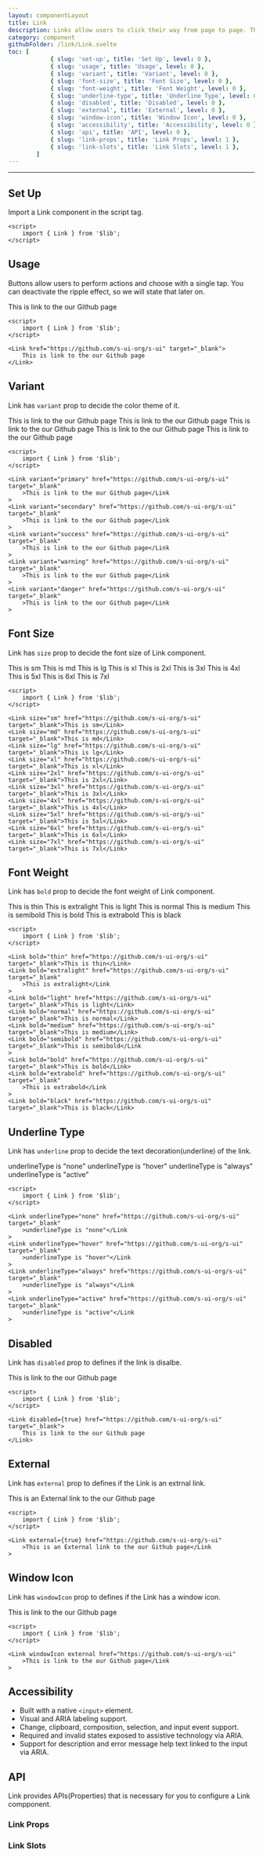 ```yaml
---
layout: componentLayout
title: Link
description: Links allow users to click their way from page to page. This component is styled to resemble a hyperlink and semantically renders an anchor element.
category: component
githubFolder: /link/Link.svelte
toc: [
			{ slug: 'set-up', title: 'Set Up', level: 0 },
			{ slug: 'usage', title: 'Usage', level: 0 },
			{ slug: 'variant', title: 'Variant', level: 0 },
			{ slug: 'font-size', title: 'Font Size', level: 0 },
			{ slug: 'font-weight', title: 'Font Weight', level: 0 },
			{ slug: 'underline-type', title: 'Underline Type', level: 0 },
			{ slug: 'disabled', title: 'Disabled', level: 0 },
			{ slug: 'external', title: 'External', level: 0 },
			{ slug: 'window-icon', title: 'Window Icon', level: 0 },
			{ slug: 'accessibility', title: 'Accessibility', level: 0 },
			{ slug: 'api', title: 'API', level: 0 },
			{ slug: 'link-props', title: 'Link Props', level: 1 },
			{ slug: 'link-slots', title: 'Link Slots', level: 1 },
		]
---
```


---

<script>
	import { Link } from '$lib';
	import SlotTable from "../../../mdsvex/components/SlotTable.svelte"
	import PropertyTable from "../../../mdsvex/components/PropertyTable.svelte"
	import CodeBlockWrapper from "../../../mdsvex/components/CodeBlockWrapper.md"
	import * as Component from "../../../mdsvex/+layout.svelte"
	import { linkProps, linkSlots } from "./link-props.ts"

</script>

## Set Up

Import a Link component in the script tag.

<CodeBlockWrapper>

```svelte
<script>
	import { Link } from '$lib';
</script>
```

</CodeBlockWrapper>

## Usage

Buttons allow users to perform actions and choose with a single tap. You can deactivate the ripple effect, so we will state that later on.

<Link href="https://github.com/s-ui-org/s-ui" target="_blank">This is link to the our Github page</Link>

<CodeBlockWrapper>

```svelte
<script>
	import { Link } from '$lib';
</script>

<Link href="https://github.com/s-ui-org/s-ui" target="_blank">
	This is link to the our Github page
</Link>
```

</CodeBlockWrapper>

## Variant

Link has `variant` prop to decide the color theme of it.

<div class="inline-flex flex-col gap-2">
	<Link variant="primary" href="https://github.com/s-ui-org/s-ui" target="_blank">This is link to the our Github page</Link>
	<Link variant="secondary" href="https://github.com/s-ui-org/s-ui" target="_blank">This is link to the our Github page</Link>
	<Link variant="success" href="https://github.com/s-ui-org/s-ui" target="_blank">This is link to the our Github page</Link>
	<Link variant="warning" href="https://github.com/s-ui-org/s-ui" target="_blank">This is link to the our Github page</Link>
	<Link variant="danger" href="https://github.com/s-ui-org/s-ui" target="_blank">This is link to the our Github page</Link>
</div>

<CodeBlockWrapper>

```svelte
<script>
	import { Link } from '$lib';
</script>

<Link variant="primary" href="https://github.com/s-ui-org/s-ui" target="_blank"
	>This is link to the our Github page</Link
>
<Link variant="secondary" href="https://github.com/s-ui-org/s-ui" target="_blank"
	>This is link to the our Github page</Link
>
<Link variant="success" href="https://github.com/s-ui-org/s-ui" target="_blank"
	>This is link to the our Github page</Link
>
<Link variant="warning" href="https://github.com/s-ui-org/s-ui" target="_blank"
	>This is link to the our Github page</Link
>
<Link variant="danger" href="https://github.com/s-ui-org/s-ui" target="_blank"
	>This is link to the our Github page</Link
>
```

</CodeBlockWrapper>

## Font Size

Link has `size` prop to decide the font size of Link component.

<div class="inline-flex flex-col gap-2">
	<Link size="sm" href="https://github.com/s-ui-org/s-ui" target="_blank">This is sm</Link>
	<Link size="md" href="https://github.com/s-ui-org/s-ui" target="_blank">This is md</Link>
	<Link size="lg" href="https://github.com/s-ui-org/s-ui" target="_blank">This is lg</Link>
	<Link size="xl" href="https://github.com/s-ui-org/s-ui" target="_blank">This is xl</Link>
	<Link size="2xl" href="https://github.com/s-ui-org/s-ui" target="_blank">This is 2xl</Link>
	<Link size="3xl" href="https://github.com/s-ui-org/s-ui" target="_blank">This is 3xl</Link>
	<Link size="4xl" href="https://github.com/s-ui-org/s-ui" target="_blank">This is 4xl</Link>
	<Link size="5xl" href="https://github.com/s-ui-org/s-ui" target="_blank">This is 5xl</Link>
	<Link size="6xl" href="https://github.com/s-ui-org/s-ui" target="_blank">This is 6xl</Link>
	<Link size="7xl" href="https://github.com/s-ui-org/s-ui" target="_blank">This is 7xl</Link>
</div>

<CodeBlockWrapper>

```svelte
<script>
	import { Link } from '$lib';
</script>

<Link size="sm" href="https://github.com/s-ui-org/s-ui" target="_blank">This is sm</Link>
<Link size="md" href="https://github.com/s-ui-org/s-ui" target="_blank">This is md</Link>
<Link size="lg" href="https://github.com/s-ui-org/s-ui" target="_blank">This is lg</Link>
<Link size="xl" href="https://github.com/s-ui-org/s-ui" target="_blank">This is xl</Link>
<Link size="2xl" href="https://github.com/s-ui-org/s-ui" target="_blank">This is 2xl</Link>
<Link size="3xl" href="https://github.com/s-ui-org/s-ui" target="_blank">This is 3xl</Link>
<Link size="4xl" href="https://github.com/s-ui-org/s-ui" target="_blank">This is 4xl</Link>
<Link size="5xl" href="https://github.com/s-ui-org/s-ui" target="_blank">This is 5xl</Link>
<Link size="6xl" href="https://github.com/s-ui-org/s-ui" target="_blank">This is 6xl</Link>
<Link size="7xl" href="https://github.com/s-ui-org/s-ui" target="_blank">This is 7xl</Link>
```

</CodeBlockWrapper>

## Font Weight

Link has `bold` prop to decide the font weight of Link component.

<div class="inline-flex flex-col gap-2">
	<Link bold="thin" href="https://github.com/s-ui-org/s-ui" target="_blank">This is thin</Link>
	<Link bold="extralight" href="https://github.com/s-ui-org/s-ui" target="_blank">This is extralight</Link>
	<Link bold="light" href="https://github.com/s-ui-org/s-ui" target="_blank">This is light</Link>
	<Link bold="normal" href="https://github.com/s-ui-org/s-ui" target="_blank">This is normal</Link>
	<Link bold="medium" href="https://github.com/s-ui-org/s-ui" target="_blank">This is medium</Link>
	<Link bold="semibold" href="https://github.com/s-ui-org/s-ui" target="_blank">This is semibold</Link>
	<Link bold="bold" href="https://github.com/s-ui-org/s-ui" target="_blank">This is bold</Link>
	<Link bold="extrabold" href="https://github.com/s-ui-org/s-ui" target="_blank">This is extrabold</Link>
	<Link bold="black" href="https://github.com/s-ui-org/s-ui" target="_blank">This is black</Link>
</div>

<CodeBlockWrapper>

```svelte
<script>
	import { Link } from '$lib';
</script>

<Link bold="thin" href="https://github.com/s-ui-org/s-ui" target="_blank">This is thin</Link>
<Link bold="extralight" href="https://github.com/s-ui-org/s-ui" target="_blank"
	>This is extralight</Link
>
<Link bold="light" href="https://github.com/s-ui-org/s-ui" target="_blank">This is light</Link>
<Link bold="normal" href="https://github.com/s-ui-org/s-ui" target="_blank">This is normal</Link>
<Link bold="medium" href="https://github.com/s-ui-org/s-ui" target="_blank">This is medium</Link>
<Link bold="semibold" href="https://github.com/s-ui-org/s-ui" target="_blank">This is semibold</Link
>
<Link bold="bold" href="https://github.com/s-ui-org/s-ui" target="_blank">This is bold</Link>
<Link bold="extrabold" href="https://github.com/s-ui-org/s-ui" target="_blank"
	>This is extrabold</Link
>
<Link bold="black" href="https://github.com/s-ui-org/s-ui" target="_blank">This is black</Link>
```

</CodeBlockWrapper>

## Underline Type

Link has `underline` prop to decide the text decoration(underline) of the link.

<div class="inline-flex flex-col gap-2">
	<Link underlineType="none" href="https://github.com/s-ui-org/s-ui" target="_blank"
		>underlineType is "none"</Link
	>
	<Link underlineType="hover" href="https://github.com/s-ui-org/s-ui" target="_blank"
		>underlineType is "hover"</Link
	>
	<Link underlineType="always" href="https://github.com/s-ui-org/s-ui" target="_blank"
		>underlineType is "always"</Link
	>
	<Link underlineType="active" href="https://github.com/s-ui-org/s-ui" target="_blank"
		>underlineType is "active"</Link
	>
</div>

<CodeBlockWrapper>

```svelte
<script>
	import { Link } from '$lib';
</script>

<Link underlineType="none" href="https://github.com/s-ui-org/s-ui" target="_blank"
	>underlineType is "none"</Link
>
<Link underlineType="hover" href="https://github.com/s-ui-org/s-ui" target="_blank"
	>underlineType is "hover"</Link
>
<Link underlineType="always" href="https://github.com/s-ui-org/s-ui" target="_blank"
	>underlineType is "always"</Link
>
<Link underlineType="active" href="https://github.com/s-ui-org/s-ui" target="_blank"
	>underlineType is "active"</Link
>
```

</CodeBlockWrapper>

## Disabled

Link has `disabled` prop to defines if the link is disalbe.

<Link disabled href="https://github.com/s-ui-org/s-ui" target="_blank">This is link to the our Github page</Link>

<CodeBlockWrapper>

```svelte
<script>
	import { Link } from '$lib';
</script>

<Link disabled={true} href="https://github.com/s-ui-org/s-ui" target="_blank">
	This is link to the our Github page
</Link>
```

</CodeBlockWrapper>

## External

Link has `external` prop to defines if the Link is an extrnal link.

<Link external={true} href="https://github.com/s-ui-org/s-ui">This is an External link to the our Github page</Link>

<CodeBlockWrapper>

```svelte
<script>
	import { Link } from '$lib';
</script>

<Link external={true} href="https://github.com/s-ui-org/s-ui"
	>This is an External link to the our Github page</Link
>
```

</CodeBlockWrapper>

## Window Icon

Link has `windowIcon` prop to defines if the Link has a window icon.

<Link windowIcon external href="https://github.com/s-ui-org/s-ui">This is link to the our Github page</Link>

<CodeBlockWrapper>

```svelte
<script>
	import { Link } from '$lib';
</script>

<Link windowIcon external href="https://github.com/s-ui-org/s-ui"
	>This is link to the our Github page</Link
>
```

</CodeBlockWrapper>

## Accessibility

- Built with a native `<input>` element.
- Visual and ARIA labeling support.
- Change, clipboard, composition, selection, and input event support.
- Required and invalid states exposed to assistive technology via ARIA.
- Support for description and error message help text linked to the input via ARIA.

## API

Link provides APIs(Properties) that is necessary for you to configure a Link compponent.

### Link Props

<PropertyTable properties={linkProps} />

### Link Slots

<SlotTable slots={linkSlots} />
